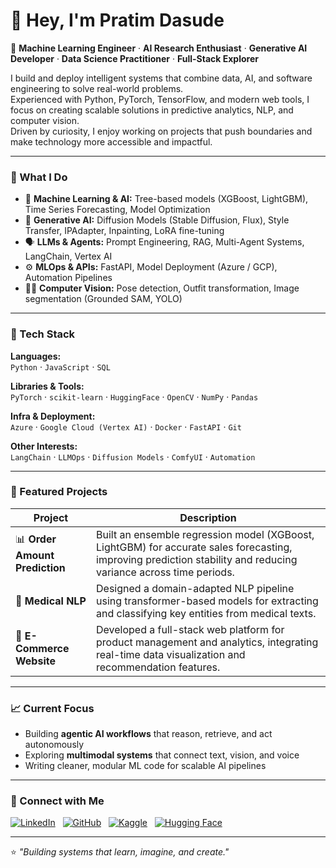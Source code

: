 # 👋 Hey, I'm Pratim Dasude  

🚀 **Machine Learning Engineer** · **AI Research Enthusiast** · **Generative AI Developer** · **Data Science Practitioner** · **Full-Stack Explorer**

I build and deploy intelligent systems that combine data, AI, and software engineering to solve real-world problems.  
Experienced with Python, PyTorch, TensorFlow, and modern web tools, I focus on creating scalable solutions in predictive analytics, NLP, and computer vision.  
Driven by curiosity, I enjoy working on projects that push boundaries and make technology more accessible and impactful.



---

### 🧠 What I Do
- 🤖 **Machine Learning & AI:** Tree-based models (XGBoost, LightGBM), Time Series Forecasting, Model Optimization  
- 🧩 **Generative AI:** Diffusion Models (Stable Diffusion, Flux), Style Transfer, IPAdapter, Inpainting, LoRA fine-tuning  
- 🗣️ **LLMs & Agents:** Prompt Engineering, RAG, Multi-Agent Systems, LangChain, Vertex AI  
- ⚙️ **MLOps & APIs:** FastAPI, Model Deployment (Azure / GCP), Automation Pipelines  
- 🧍‍♂️ **Computer Vision:** Pose detection, Outfit transformation, Image segmentation (Grounded SAM, YOLO)  

---

### 🧰 Tech Stack

**Languages:**  
`Python` · `JavaScript` · `SQL`  

**Libraries & Tools:**  
`PyTorch` · `scikit-learn` · `HuggingFace` · `OpenCV` · `NumPy` · `Pandas`  

**Infra & Deployment:**  
`Azure` · `Google Cloud (Vertex AI)` · `Docker` · `FastAPI` · `Git`  

**Other Interests:**  
`LangChain` · `LLMOps` · `Diffusion Models` · `ComfyUI` · `Automation`  

---

### 🧩 Featured Projects
| Project | Description |
|----------|--------------|
| 📊 **Order Amount Prediction** | Built an ensemble regression model (XGBoost, LightGBM) for accurate sales forecasting, improving prediction stability and reducing variance across time periods. |
| 🧬 **Medical NLP** | Designed a domain-adapted NLP pipeline using transformer-based models for extracting and classifying key entities from medical texts. |
| 🛒 **E-Commerce Website** | Developed a full-stack web platform for product management and analytics, integrating real-time data visualization and recommendation features. |

---

### 📈 Current Focus
- Building **agentic AI workflows** that reason, retrieve, and act autonomously  
- Exploring **multimodal systems** that connect text, vision, and voice  
- Writing cleaner, modular ML code for scalable AI pipelines  

---

### 🧭 Connect with Me  

[![LinkedIn](https://img.shields.io/badge/LinkedIn-0A66C2?style=for-the-badge&logo=linkedin&logoColor=white)](https://linkedin.com/in/pratim-dasude) &nbsp;
[![GitHub](https://img.shields.io/badge/GitHub-181717?style=for-the-badge&logo=github&logoColor=white)](https://github.com/pratim-dasude) &nbsp;
[![Kaggle](https://img.shields.io/badge/Kaggle-20BEFF?style=for-the-badge&logo=kaggle&logoColor=white)](https://www.kaggle.com/pratimdasude) &nbsp;
[![Hugging Face](https://img.shields.io/badge/HuggingFace-FCC624?style=for-the-badge&logo=huggingface&logoColor=black)](https://huggingface.co/pratim-dasude)

---

⭐ *"Building systems that learn, imagine, and create."*  

